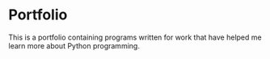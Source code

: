 # Portfolio
This is a portfolio containing programs written for work that have helped me learn more about Python programming.
